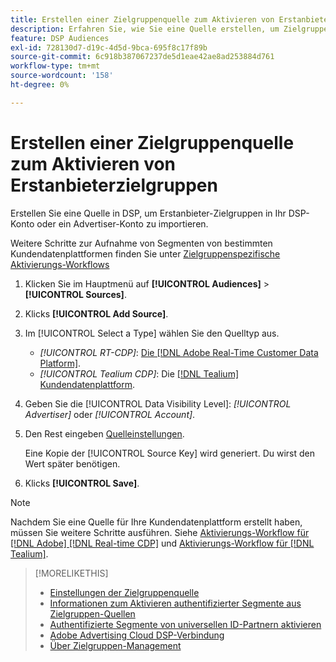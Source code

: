 ```yaml
---
title: Erstellen einer Zielgruppenquelle zum Aktivieren von Erstanbieterzielgruppen
description: Erfahren Sie, wie Sie eine Quelle erstellen, um Zielgruppen in Ihr Konto oder ein Advertiser-Konto zu importieren.
feature: DSP Audiences
exl-id: 728130d7-d19c-4d5d-9bca-695f8c17f89b
source-git-commit: 6c918b387067237de5d1eae42ae8ad253884d761
workflow-type: tm+mt
source-wordcount: '158'
ht-degree: 0%

---
```


# Erstellen einer Zielgruppenquelle zum Aktivieren von Erstanbieterzielgruppen

<!-- Will this remain for admin users/Adobe Account Team users only? -->

Erstellen Sie eine Quelle in DSP, um Erstanbieter-Zielgruppen in Ihr DSP-Konto oder ein Advertiser-Konto zu importieren.

Weitere Schritte zur Aufnahme von Segmenten von bestimmten Kundendatenplattformen finden Sie unter [Zielgruppenspezifische Aktivierungs-Workflows](source-about.md)

1. Klicken Sie im Hauptmenü auf **[!UICONTROL Audiences]** > **[!UICONTROL Sources]**.

1. Klicks **[!UICONTROL Add Source]**.

1. Im [!UICONTROL Select a Type] wählen Sie den Quelltyp aus.

   * *[!UICONTROL RT-CDP]*: [Die [!DNL Adobe Real-Time Customer Data Platform]](source-about.md).

   <!-- * *[!UICONTROL ActionIQ]*: The [[!DNL ActionIQ] customer data platform](source-about.md). -->

   * *[!UICONTROL Tealium CDP]*: Die [[!DNL Tealium] Kundendatenplattform](source-about.md).

1. Geben Sie die [!UICONTROL Data Visibility Level]: *[!UICONTROL Advertiser]* oder *[!UICONTROL Account]*.

1. Den Rest eingeben [Quelleinstellungen](source-settings.md).

   Eine Kopie der [!UICONTROL Source Key] wird generiert. Du wirst den Wert später benötigen.

1. Klicks **[!UICONTROL Save]**.

>[!NOTE]
>
>Nachdem Sie eine Quelle für Ihre Kundendatenplattform erstellt haben, müssen Sie weitere Schritte ausführen. Siehe [Aktivierungs-Workflow für [!DNL Adobe] [!DNL Real-time CDP]](source-adobe-rtcdp.md)<!-- the [activation workflow for [!DNL ActionIQ]](source-actioniq.md), --> und [Aktivierungs-Workflow für [!DNL Tealium]](source-tealium.md).

>[!MORELIKETHIS]
>
>* [Einstellungen der Zielgruppenquelle](source-settings.md)
>* [Informationen zum Aktivieren authentifizierter Segmente aus Zielgruppen-Quellen](source-about.md)
>* [Authentifizierte Segmente von universellen ID-Partnern aktivieren](source-universal-id.md)<!-- title?-->
>* [Adobe Advertising Cloud DSP-Verbindung](https://experienceleague.adobe.com/docs/experience-platform/destinations/catalog/advertising/adobe-advertising-cloud-connection.html)
>* [Über Zielgruppen-Management](/help/dsp/audiences/audience-about.md)
